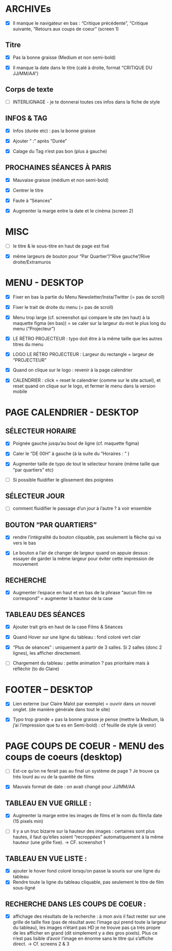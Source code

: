 # ARCHIVEs

- [x] Il manque le navigateur en bas : “Critique précédente”, “Critique suivante, “Retours aux coups de coeur” (screen 1)

## Titre

- [x] Pas la bonne graisse (Medium et non semi-bold)

- [x] Il manque la date dans le titre (calé à droite, format “CRITIQUE DU JJ/MM/AA”)

## Corps de texte

- [ ] INTERLIGNAGE - je te donnerai toutes ces infos dans la fiche de style

## INFOS & TAG

- [x] Infos (durée etc) : pas la bonne graisse

- [x] Ajouter ” :” après “Durée”

- [x] Calage du Tag n’est pas bon (plus à gauche)

## PROCHAINES SÉANCES À PARIS

- [x] Mauvaise graisse (médium et non semi-bold)

- [x] Centrer le titre

- [x] Faute à “Séances”

- [x] Augmenter la marge entre la date et le cinéma (screen 2)

# MISC

- [ ] le titre & le sous-titre en haut de page est fixé

- [x] même largeurs de bouton pour “Par Quartier”/“Rive gauche”/Rive droite/Extramuros

# MENU - DESKTOP

- [x] Fixer en bas la partie du Menu Newsletter/Insta/Twitter (= pas de scroll)

- [x] Fixer le trait de droite du menu (= pas de scroll)

- [x] Menu trop large (cf. screenshot qui compare le site (en haut) à la maquette figma (en bas)) = se caler sur la largeur du mot le plus long du menu (“Projecteur”)

- [x] LE RÉTRO PROJECTEUR : typo doit être à la même taille que les autres titres du menu

- [x] LOGO LE RÉTRO PROJECTEUR : Largeur du rectangle = largeur de “PROJECTEUR”

- [x] Quand on clique sur le logo : revenir à la page calendrier

- [x] CALENDRIER : click = reset le calendrier (comme sur le site actuel), et reset quand on clique sur le logo, et fermer le menu dans la version mobile

# PAGE CALENDRIER - DESKTOP

## SÉLECTEUR HORAIRE

- [x] Poignée gauche jusqu’au bout de ligne (cf. maquette figma)

- [x] Caler le “DE 00H” à gauche (à la suite du “Horaires : ” )

- [x] Augmenter taille de typo de tout le sélecteur horaire (même taille que “par quartiers” etc)

- [ ] Si possible fluidifier le glissement des poignées

## SÉLECTEUR JOUR

- [ ] comment fluidifier le passage d’un jour à l’autre ? à voir ensemble

## BOUTON “PAR QUARTIERS”

- [x] rendre l’intégralité du bouton cliquable, pas seulement la flèche qui va vers le bas

- [x] Le bouton a l’air de changer de largeur quand on appuie dessus : essayer de garder la même largeur pour éviter cette impression de mouvement

## RECHERCHE

- [x] Augmenter l’espace en haut et en bas de la phrase “aucun film ne correspond” = augmenter la hauteur de la case

## TABLEAU DES SÉANCES

- [x] Ajouter trait gris en haut de la case Films & Séances

- [x] Quand Hover sur une ligne du tableau : fond coloré vert clair

- [x] “Plus de séances” : uniquement à partir de 3 salles. Si 2 salles (donc 2 lignes), les afficher directement.

- [ ] Chargement du tableau : petite animation ? pas prioritaire mais à réfléchir (to do Claire)

# FOOTER – DESKTOP

- [x] Lien externe (sur Claire Malot par exemple) = ouvrir dans un nouvel onglet. (de manière générale dans tout le site)

- [x] Typo trop grande + pas la bonne graisse je pense (mettre la Medium, là j’ai l’impression que tu es en Semi-bold) : cf feuille de style (à venir)

# PAGE COUPS DE COEUR - MENU des coups de coeurs (desktop)

- [ ] Est-ce qu’on ne ferait pas au final un système de page ? Je trouve ça très lourd au vu de la quantité de films

- [x] Mauvais format de date : on avait changé pour JJ/MM/AA

## TABLEAU EN VUE GRILLE :

- [x] Augmenter la marge entre les images de films et le nom du film/la date (15 pixels min)

- [ ] Il y a un truc bizarre sur la hauteur des images : certaines sont plus hautes, il faut qu’elles soient “recroppées” automatiquement à la même hauteur (une grille fixe). -> CF. screenshot 1

## TABLEAU EN VUE LISTE :

- [x] ajouter le hover fond coloré lorsqu’on passe la souris sur une ligne du tableau
- [x] Rendre toute la ligne du tableau cliquable, pas seulement le titre de film sous-ligné

## RECHERCHE DANS LES COUPS DE COEUR :

- [x] affichage des résultats de la recherche : à mon avis il faut rester sur une grille de taille fixe (pas de résultat avec l’image qui prend toute la largeur du tableau), les images n’étant pas HD je ne trouve pas ça très propre de les afficher en grand (dit simplement y a des gros pixels). Plus ce n’est pas lisible d’avoir l’image en énorme sans le titre qui s’affiche direct. -> Cf. screens 2 & 3
